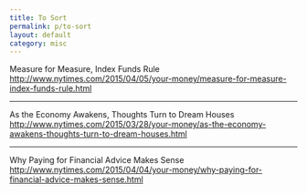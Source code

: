 ```yaml
---
title: To Sort
permalink: p/to-sort
layout: default
category: misc
---
```


Measure for Measure, Index Funds Rule <http://www.nytimes.com/2015/04/05/your-money/measure-for-measure-index-funds-rule.html>

------------------------------------------------------------------------

As the Economy Awakens, Thoughts Turn to Dream Houses <http://www.nytimes.com/2015/03/28/your-money/as-the-economy-awakens-thoughts-turn-to-dream-houses.html>

------------------------------------------------------------------------

Why Paying for Financial Advice Makes Sense <http://www.nytimes.com/2015/04/04/your-money/why-paying-for-financial-advice-makes-sense.html>
